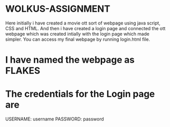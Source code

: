 # WOLKUS-ASSIGNMENT
Here initially i have created a movie ott sort of webpage using java script, CSS and HTML. 
And then i have created a login page and connected the ott webpage which was created intially with the login page which made simpler.
You can access my final webpage by running login.html file.
# I have named the webpage as FLAKES 
# The credentials for the Login page are
USERNAME: username
PASSWORD: password
